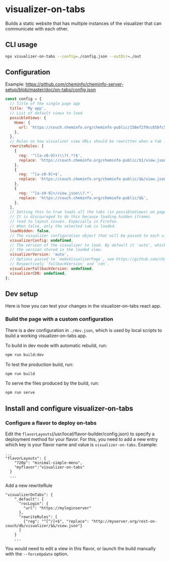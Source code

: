 # visualizer-on-tabs

Builds a static website that has multiple instances of the visualizer that can communicate with each other.

## CLI usage

```bash
npx visualizer-on-tabs --config=./config.json --outDir=./out
```

## Configuration

Example: https://github.com/cheminfo/cheminfo-server-setup/blob/master/doc/on-tabs/config.json

```js
const config = {
  // Title of the single page app
  title: 'My app',
  // List of default views to load
  possibleViews: {
    Home: {
      url: 'https://couch.cheminfo.org/cheminfo-public/158ef2f0cc85bfc5b4f2d88cff473e83/view.json',
    },
  },
  // Rules on how visualizer view URLs should be rewritten when a tab is opened
  rewriteRules: [
    {
      reg: '^([a-z0-9]+)\\?(.*)$',
      replace: 'https://couch.cheminfo.org/cheminfo-public/$1/view.json?$2',
    },
    {
      reg: '^[a-z0-9]+$',
      replace: 'https://couch.cheminfo.org/cheminfo-public/$&/view.json',
    },
    {
      reg: '^[a-z0-9]+/view.json\\?.*',
      replace: 'https://couch.cheminfo.org/cheminfo-public/$&',
    },
  ],
  // Setting this to true loads all the tabs (in possibleViews) on page load
  // It is discouraged to do this because loading hidden iframes
  // lead to layout issues. Especially in Firefox.
  // When false, only the selected tab is loaded.
  loadHidden: false,
  // The visualizer configuration object that will be passed to each visualizer instance
  visualizerConfig: undefined,
  // The version of the visualizer to load. By default it 'auto', which uses
  // the version stored in the loaded view.
  visualizerVersion: 'auto',
  // Options passed to `makeVisualizerPage`, see https://github.com/cheminfo/react-visualizer
  // Respectively `fallbackVersion` and `cdn`.
  visualizerFallbackVersion: undefined,
  visualizerCDN: undefined,
};
```

## Dev setup

Here is how you can test your changes in the visualizer-on-tabs react app.

### Build the page with a custom configuration

There is a dev configuration in `./dev.json`, which is used by local scripts to build a working visualizer-on-tabs app.

To build in dev mode with automatic rebuild, run:

```bash
npm run build:dev
```

To test the production build, run:

```bash
npm run build
```

To serve the files produced by the build, run:

```bash
npm run serve
```

## Install and configure visualizer-on-tabs

### Configure a flavor to deploy on-tabs

Edit the `flavorLayouts`(/usr/local/flavor-builder/config.json) to specify a deployment method for your flavor. For this, you need to add a new entry which key is your flavor name and value is `visualizer-on-tabs`. Example:

```
...
"flavorLayouts": {
    "720p": "minimal-simple-menu",
    "myflavor":"visualizer-on-tabs"
  }
  ...
```

Add a new rewriteRule

```
"visualizerOnTabs": {
    "_default": {
      "rocLogin": {
        "url": "https://myloginserver"
      },
      "rewriteRules": [
        {"reg": "^[^/]+$", "replace": "http://myserver.org/rest-on-couch/db/visualizer/$&/view.json"}
      ]
    }
    ...
```

You would need to edit a view in this flavor, or launch the build manually with the `--forceUpdate` option.
